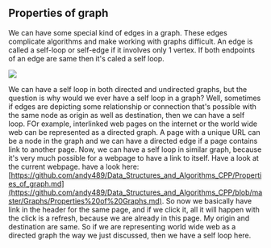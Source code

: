 ## Properties of graph

We can have some special kind of edges in a graph. These edges complicate algorithms and make working with graphs difficult. An edge is called a self-loop or self-edge if it involves only 1 vertex. If both endpoints of an edge are same then it's caled a self loop. 

![](https://i.ibb.co/FmQXPYz/POG1.png)

We can have a self loop in both directed and undirected graphs, but the question is why would we ever have a self loop in a graph? Well, sometimes if edges are depicting some relationship or connection that's possible with the same node as origin as well as destination, then we can have a self loop. FOr example, interlinked web pages on the internet or the world wide web can be represented as a directed graph. A page with a unique URL can be a node in the graph and we can have a directed edge if a page contains link to another page. Now, we can have a self loop in similar graph, because it's very much possible for a webpage to have a link to itself. Have a look at the current webpage. have a look here: [https://github.com/andy489/Data_Structures_and_Algorithms_CPP/Properties_of_graph.md](https://github.com/andy489/Data_Structures_and_Algorithms_CPP/blob/master/Graphs/Properties%20of%20Graphs.md). So now we basically have link in the header for the same page, and if we click it, all it will happen with the click is a refresh, because we are already in this page. My origin and destination are same. So if we are representing world wide web as a directed graph the way we just discussed, then we have a self loop here.

